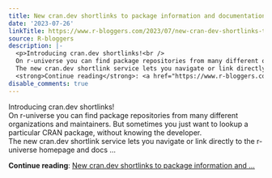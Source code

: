 ```yaml
---
title: New cran.dev shortlinks to package information and documentation
date: '2023-07-26'
linkTitle: https://www.r-bloggers.com/2023/07/new-cran-dev-shortlinks-to-package-information-and-documentation/
source: R-bloggers
description: |-
  <p>Introducing cran.dev shortlinks!<br />
  On r-universe you can find package repositories from many different organizations and maintainers. But sometimes you just want to lookup a particular CRAN package, without knowing the developer.<br />
  The new cran.dev shortlink service lets you navigate or link directly to the r-universe homepage and docs ...</p>
  <strong>Continue reading</strong>: <a href="https://www.r-bloggers.com/2023/07/new-cran-dev-shortlinks-to-package-information-and-documentation/">New cran.dev shortlinks to package information and ...
disable_comments: true
---
```

<p>Introducing cran.dev shortlinks!<br />
On r-universe you can find package repositories from many different organizations and maintainers. But sometimes you just want to lookup a particular CRAN package, without knowing the developer.<br />
The new cran.dev shortlink service lets you navigate or link directly to the r-universe homepage and docs ...</p>
<strong>Continue reading</strong>: <a href="https://www.r-bloggers.com/2023/07/new-cran-dev-shortlinks-to-package-information-and-documentation/">New cran.dev shortlinks to package information and ...